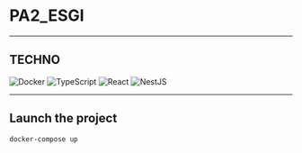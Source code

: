 # PA2_ESGI

---


## TECHNO



![Docker](https://img.shields.io/badge/-Docker-0db7ed?style=for-the-badge&logo=docker&logoColor=white)
![TypeScript](https://img.shields.io/badge/-TypeScript-007acc?style=for-the-badge&logo=typescript&logoColor=white)
![React](https://img.shields.io/badge/-React-61dafb?style=for-the-badge&logo=react&logoColor=white)
![NestJS](https://img.shields.io/badge/-NestJS-ea2845?style=for-the-badge&logo=nestjs&logoColor=white)

---

## Launch the project

```bash
docker-compose up
```